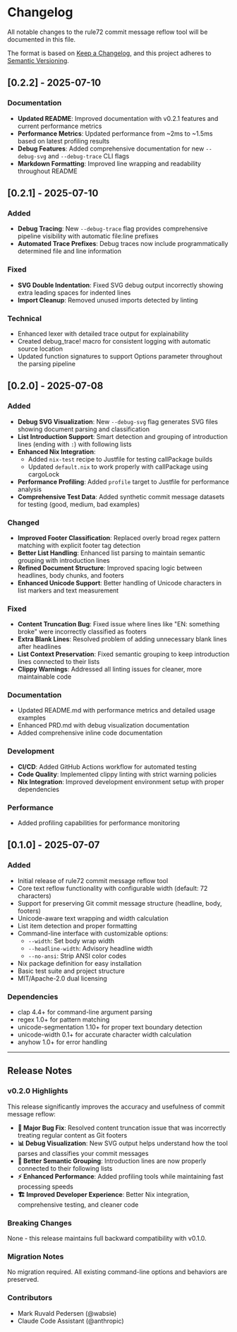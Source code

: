 # Changelog

All notable changes to the rule72 commit message reflow tool will be documented in this file.

The format is based on [Keep a Changelog](https://keepachangelog.com/en/1.0.0/),
and this project adheres to [Semantic Versioning](https://semver.org/spec/v2.0.0.html).

## [0.2.2] - 2025-07-10

### Documentation
- **Updated README**: Improved documentation with v0.2.1 features and current performance metrics
- **Performance Metrics**: Updated performance from ~2ms to ~1.5ms based on latest profiling results
- **Debug Features**: Added comprehensive documentation for new `--debug-svg` and `--debug-trace` CLI flags
- **Markdown Formatting**: Improved line wrapping and readability throughout README

## [0.2.1] - 2025-07-10

### Added
- **Debug Tracing**: New `--debug-trace` flag provides comprehensive pipeline visibility with automatic file:line prefixes
- **Automated Trace Prefixes**: Debug traces now include programmatically determined file and line information

### Fixed
- **SVG Double Indentation**: Fixed SVG debug output incorrectly showing extra leading spaces for indented lines
- **Import Cleanup**: Removed unused imports detected by linting

### Technical
- Enhanced lexer with detailed trace output for explainability
- Created debug_trace! macro for consistent logging with automatic source location
- Updated function signatures to support Options parameter throughout the parsing pipeline

## [0.2.0] - 2025-07-08

### Added
- **Debug SVG Visualization**: New `--debug-svg` flag generates SVG files showing document parsing and classification
- **List Introduction Support**: Smart detection and grouping of introduction lines (ending with `:`) with following lists
- **Enhanced Nix Integration**: 
  - Added `nix-test` recipe to Justfile for testing callPackage builds
  - Updated `default.nix` to work properly with callPackage using cargoLock
- **Performance Profiling**: Added `profile` target to Justfile for performance analysis
- **Comprehensive Test Data**: Added synthetic commit message datasets for testing (good, medium, bad examples)

### Changed
- **Improved Footer Classification**: Replaced overly broad regex pattern matching with explicit footer tag detection
- **Better List Handling**: Enhanced list parsing to maintain semantic grouping with introduction lines
- **Refined Document Structure**: Improved spacing logic between headlines, body chunks, and footers
- **Enhanced Unicode Support**: Better handling of Unicode characters in list markers and text measurement

### Fixed
- **Content Truncation Bug**: Fixed issue where lines like "EN: something broke" were incorrectly classified as footers
- **Extra Blank Lines**: Resolved problem of adding unnecessary blank lines after headlines
- **List Context Preservation**: Fixed semantic grouping to keep introduction lines connected to their lists
- **Clippy Warnings**: Addressed all linting issues for cleaner, more maintainable code

### Documentation
- Updated README.md with performance metrics and detailed usage examples
- Enhanced PRD.md with debug visualization documentation
- Added comprehensive inline code documentation

### Development
- **CI/CD**: Added GitHub Actions workflow for automated testing
- **Code Quality**: Implemented clippy linting with strict warning policies
- **Nix Integration**: Improved development environment setup with proper dependencies

### Performance
- Added profiling capabilities for performance monitoring

## [0.1.0] - 2025-07-07

### Added
- Initial release of rule72 commit message reflow tool
- Core text reflow functionality with configurable width (default: 72 characters)
- Support for preserving Git commit message structure (headline, body, footers)
- Unicode-aware text wrapping and width calculation
- List item detection and proper formatting
- Command-line interface with customizable options:
  - `--width`: Set body wrap width
  - `--headline-width`: Advisory headline width
  - `--no-ansi`: Strip ANSI color codes
- Nix package definition for easy installation
- Basic test suite and project structure
- MIT/Apache-2.0 dual licensing

### Dependencies
- clap 4.4+ for command-line argument parsing
- regex 1.0+ for pattern matching
- unicode-segmentation 1.10+ for proper text boundary detection
- unicode-width 0.1+ for accurate character width calculation
- anyhow 1.0+ for error handling

---

## Release Notes

### v0.2.0 Highlights

This release significantly improves the accuracy and usefulness of commit message reflow:

- **🔧 Major Bug Fix**: Resolved content truncation issue that was incorrectly treating regular content as Git footers
- **📊 Debug Visualization**: New SVG output helps understand how the tool parses and classifies your commit messages
- **🎯 Better Semantic Grouping**: Introduction lines are now properly connected to their following lists
- **⚡ Enhanced Performance**: Added profiling tools while maintaining fast processing speeds
- **🏗️ Improved Developer Experience**: Better Nix integration, comprehensive testing, and cleaner code

### Breaking Changes
None - this release maintains full backward compatibility with v0.1.0.

### Migration Notes
No migration required. All existing command-line options and behaviors are preserved.

### Contributors
- Mark Ruvald Pedersen (@wabsie)
- Claude Code Assistant (@anthropic)
